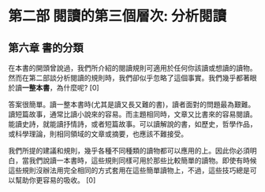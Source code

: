 # 第二部 閱讀的第三個層次: 分析閱讀 #

## 第六章 書的分類 ##

在本書的開頭曾說過，我們所介紹的閱讀規則可適用於任何你該讀或想讀的讀物。然而在第二部談分析閱讀的規則時，我們卻似乎忽略了這個事實。我們幾乎都著眼於讀**一整本書**，為什麼呢? [0]

答案很簡單。讀一整本書時(尤其是讀又長又難的書)，讀者面對的問題最為艱難。讀短篇故事，通常比讀小說來的容易。而主題相同時，文章又比書來的容易閱讀。能讀史詩，就能讀抒情詩，或者短篇故事。可以讀解說的書，如歷史，哲學作品，或科學理論，則相同領域的文章或摘要，也應該不難接受。

我們所提的建議和規則，幾乎各種不同種類的讀物都可以應用的上。因此你必須明白，當我們說讀一本書時，這些規則同樣可用於那些比較簡單的讀物。即使有時候這些規則沒辦法用完全相同的方式套用在這些簡單讀物上，不過，這些技巧總是可以幫助你更容易的吸收。
[0]
